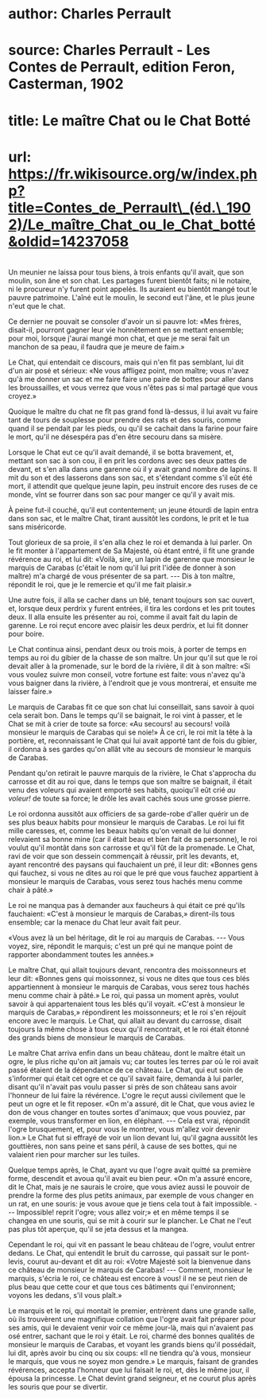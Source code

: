 # author: Charles Perrault
# source: Charles Perrault - Les Contes de Perrault, edition Feron, Casterman, 1902
# title: Le maître Chat ou le Chat Botté
# url: https://fr.wikisource.org/w/index.php?title=Contes_de_Perrault\_(éd.\_1902)/Le_maître_Chat_ou_le_Chat_botté&oldid=14237058

\
Un meunier ne laissa pour tous biens, à trois enfants qu'il avait, que
son moulin, son âne et son chat. Les partages furent bientôt faits; ni
le notaire, ni le procureur n'y furent point appelés. Ils auraient eu
bientôt mangé tout le pauvre patrimoine. L'aîné eut le moulin, le second
eut l'âne, et le plus jeune n'eut que le chat.

Ce dernier ne pouvait se consoler d'avoir un si pauvre lot: «Mes
frères, disait-il, pourront gagner leur vie honnêtement en se mettant
ensemble; pour moi, lorsque j'aurai mangé mon chat, et que je me serai
fait un manchon de sa peau, il faudra que je meure de faim.»

Le Chat, qui entendait ce discours, mais qui n'en fit pas semblant, lui
dit d'un air posé et sérieux: «Ne vous affligez point, mon maître;
vous n'avez qu'à me donner un sac et me faire faire une paire de bottes
pour aller dans les broussailles, et vous verrez que vous n'êtes pas si
mal partagé que vous croyez.»

Quoique le maître du chat ne fît pas grand fond là-dessus, il lui avait
vu faire tant de tours de souplesse pour prendre des rats et des souris,
comme quand il se pendait par les pieds, ou qu'il se cachait dans la
farine pour faire le mort, qu'il ne désespéra pas d'en être secouru dans
sa misère.

Lorsque le Chat eut ce qu'il avait demandé, il se botta bravement, et,
mettant son sac à son cou, il en prit les cordons avec ses deux pattes
de devant, et s'en alla dans une garenne où il y avait grand nombre de
lapins. Il mit du son et des lasserons dans son sac, et s'étendant comme
s'il eût été mort, il attendit que quelque jeune lapin, peu instruit
encore des  ruses
de ce monde, vînt se fourrer dans son sac pour manger ce qu'il y avait
mis.

À peine fut-il couché, qu'il eut contentement; un jeune étourdi de
lapin entra dans son sac, et le maître Chat, tirant aussitôt les
cordons, le prit et le tua sans miséricorde.

Tout glorieux de sa proie, il s'en alla chez le roi et demanda à lui
parler. On le fit monter à l'appartement de Sa Majesté, où étant entré,
il fit une grande révérence au roi, et lui dit: «Voilà, sire, un lapin
de garenne que monsieur le marquis de Carabas (c'était le nom qu'il lui
prit l'idée de donner à son maître) m'a chargé de vous présenter de sa
part. --- Dis à ton maître, répondit le roi, que je le remercie et qu'il
me fait plaisir.»

Une autre fois, il alla se cacher dans un blé, tenant toujours son sac
ouvert, et, lorsque deux perdrix y furent entrées, il tira les cordons
et les prit toutes deux. Il alla ensuite les présenter au roi, comme il
avait fait du lapin de garenne. Le roi reçut encore avec plaisir les
deux perdrix, et lui fit donner pour boire.

Le Chat continua ainsi, pendant deux ou trois mois, à porter de temps en
temps au roi du gibier de la chasse de son maître. Un jour qu'il sut que
le roi devait aller à la promenade, sur le bord de la rivière, il dit à
son maître: «Si vous voulez suivre mon conseil, votre fortune est
faite: vous n'avez qu'à vous baigner dans la rivière, à l'endroit que
je vous montrerai, et ensuite me laisser faire.»

Le marquis de Carabas fit ce que son chat lui conseillait, sans savoir à
quoi cela serait bon. Dans le temps qu'il se baignait, le roi vint à
passer, et le Chat se mit à crier de toute sa force: «Au secours! au
secours! voilà monsieur le marquis de Carabas qui se noie!» À ce cri,
le roi mit la tête à la portière, et, reconnaissant le Chat qui lui
avait apporté tant de fois du gibier, il ordonna à ses gardes qu'on
allât vite au secours de monsieur le marquis de Carabas.

Pendant qu'on retirait le pauvre marquis de la rivière, le Chat
s'approcha du carrosse et dit au roi que, dans le temps que son maître
se baignait, il était venu des voleurs qui avaient emporté ses habits,
quoiqu'il eût crié *au voleur!* de toute sa force; le drôle les avait
cachés sous une grosse pierre.  

Le roi ordonna aussitôt aux officiers de sa garde-robe d'aller quérir un
de ses plus beaux habits pour monsieur le marquis de Carabas. Le roi lui
fit mille caresses, et, comme les beaux habits qu'on venait de lui
donner relevaient sa bonne mine (car il était beau et bien fait de sa
personne), le roi voulut qu'il montât dans son carrosse et qu'il fût de
la promenade. Le Chat, ravi de voir que son dessein commençait à
réussir, prit les devants, et, ayant rencontré des paysans qui
fauchaient un pré, il leur dit: «Bonnes gens qui fauchez, si vous ne
dites au roi que le pré que vous fauchez appartient à monsieur le
marquis de Carabas, vous serez tous hachés menu comme chair à pâté.»

Le roi ne manqua pas à demander aux faucheurs à qui était ce pré qu'ils
fauchaient: «C'est à monsieur le marquis de Carabas,» dirent-ils tous
ensemble; car la menace du Chat leur avait fait peur.

«Vous avez là un bel héritage, dit le roi au marquis de Carabas. ---
Vous voyez, sire, répondit le marquis; c'est un pré qui ne manque point
de rapporter abondamment toutes les années.»

Le maître Chat, qui allait toujours devant, rencontra des moissonneurs
et leur dit: «Bonnes gens qui moissonnez, si vous ne dites que tous
ces blés appartiennent à monsieur le marquis de Carabas, vous serez tous
hachés menu comme chair à pâté.» Le roi, qui passa un moment après,
voulut savoir à qui appartenaient tous les blés qu'il voyait. «C'est à
monsieur le marquis de Carabas,» répondirent les moissonneurs; et le
roi s'en réjouit encore avec le marquis. Le Chat, qui allait au devant
du carrosse, disait toujours la même chose à tous ceux qu'il
rencontrait, et le roi était étonné des grands biens de monsieur le
marquis de Carabas.

Le maître Chat arriva enfin dans un beau château, dont le maître était
un ogre, le plus riche qu'on ait jamais vu; car toutes les terres par
où le roi avait passé étaient de la dépendance de ce château. Le Chat,
qui eut soin de s'informer qui était cet ogre et ce qu'il savait faire,
demanda à lui parler, disant qu'il n'avait pas voulu passer si près de
son château sans avoir l'honneur de lui faire la révérence. L'ogre le
reçut aussi civilement que le peut un ogre et le fit reposer. «On m'a
 assuré,
dit le Chat, que vous aviez le don de vous changer en toutes sortes
d'animaux; que vous pouviez, par exemple, vous transformer en lion, en
éléphant. --- Cela est vrai, répondit l'ogre brusquement, et, pour vous
le montrer, vous m'allez voir devenir lion.» Le Chat fut si effrayé de
voir un lion devant lui, qu'il gagna aussitôt les gouttières, non sans
peine et sans péril, à cause de ses bottes, qui ne valaient rien pour
marcher sur les tuiles.

Quelque temps après, le Chat, ayant vu que l'ogre avait quitté sa
première forme, descendit et avoua qu'il avait eu bien peur. «On m'a
assuré encore, dit le Chat, mais je ne saurais le croire, que vous aviez
aussi le pouvoir de prendre la forme des plus petits animaux, par
exemple de vous changer en un rat, en une souris: je vous avoue que je
tiens cela tout à fait impossible. --- Impossible! reprit l'ogre; vous
allez voir;» et en même temps il se changea en une souris, qui se mit
à courir sur le plancher. Le Chat ne l'eut pas plus tôt aperçue, qu'il
se jeta dessus et la mangea.

Cependant le roi, qui vit en passant le beau château de l'ogre, voulut
entrer dedans. Le Chat, qui entendit le bruit du carrosse, qui passait
sur le pont-levis, courut au-devant et dit au roi: «Votre Majesté soit
la bienvenue dans ce château de monsieur le marquis de Carabas! ---
Comment, monsieur le marquis, s'écria le roi, ce château est encore à
vous! il ne se peut rien de plus beau que cette cour et que tous ces
bâtiments qui l'environnent; voyons les dedans, s'il vous plaît.»

Le marquis et le roi, qui montait le premier, entrèrent dans une grande
salle, où ils trouvèrent une magnifique collation que l'ogre avait fait
préparer pour ses amis, qui le devaient venir voir ce même jour-là, mais
qui n'avaient pas osé entrer, sachant que le roi y était. Le roi, charmé
des bonnes qualités de monsieur le marquis de Carabas, et voyant les
grands biens qu'il possédait, lui dit, après avoir bu cinq ou six
coups: «Il ne tiendra qu'à vous, monsieur le marquis, que vous ne
soyez mon gendre.» Le marquis, faisant de grandes révérences, accepta
l'honneur que lui faisait le roi, et, dès le même jour, il épousa la
princesse. Le Chat devint grand seigneur, et ne courut plus après les
souris que pour se divertir.
